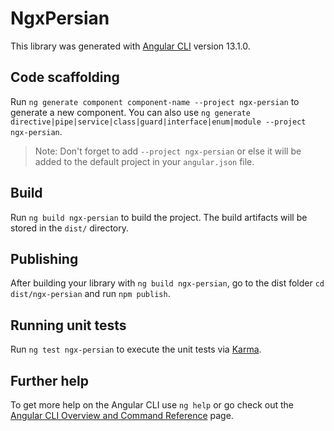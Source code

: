 # NgxPersian

This library was generated with [Angular CLI](https://github.com/angular/angular-cli) version 13.1.0.

## Code scaffolding

Run `ng generate component component-name --project ngx-persian` to generate a new component. You can also use `ng generate directive|pipe|service|class|guard|interface|enum|module --project ngx-persian`.
> Note: Don't forget to add `--project ngx-persian` or else it will be added to the default project in your `angular.json` file. 

## Build

Run `ng build ngx-persian` to build the project. The build artifacts will be stored in the `dist/` directory.

## Publishing

After building your library with `ng build ngx-persian`, go to the dist folder `cd dist/ngx-persian` and run `npm publish`.

## Running unit tests

Run `ng test ngx-persian` to execute the unit tests via [Karma](https://karma-runner.github.io).

## Further help

To get more help on the Angular CLI use `ng help` or go check out the [Angular CLI Overview and Command Reference](https://angular.io/cli) page.
